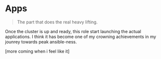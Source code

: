 # Apps

> The part that does the real heavy lifting. 

Once the cluster is up and ready, this role start launching the actual applications.
I think it has become one of my crowning achievements in my jounrey towards peak ansible-ness.

\[more coming when i feel like it\]